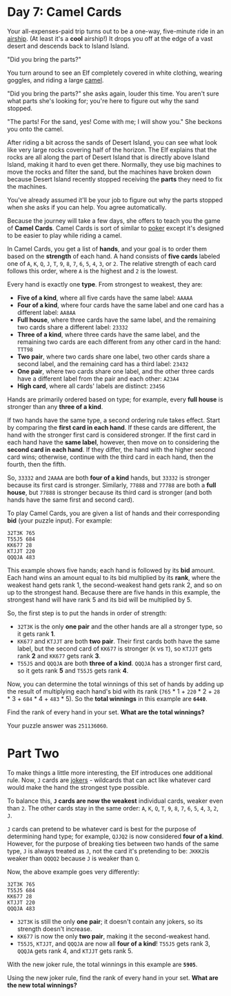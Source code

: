 
# Day 7: Camel Cards

Your all-expenses-paid trip turns out to be a one-way, five-minute ride in an  [airship](https://en.wikipedia.org/wiki/Airship). (At least it's a  **cool**  airship!) It drops you off at the edge of a vast desert and descends back to Island Island.

"Did you bring the parts?"

You turn around to see an Elf completely covered in white clothing, wearing goggles, and riding a large  [camel](https://en.wikipedia.org/wiki/Dromedary).

"Did you bring the parts?" she asks again, louder this time. You aren't sure what parts she's looking for; you're here to figure out why the sand stopped.

"The parts! For the sand, yes! Come with me; I will show you." She beckons you onto the camel.

After riding a bit across the sands of Desert Island, you can see what look like very large rocks covering half of the horizon. The Elf explains that the rocks are all along the part of Desert Island that is directly above Island Island, making it hard to even get there. Normally, they use big machines to move the rocks and filter the sand, but the machines have broken down because Desert Island recently stopped receiving the  **parts**  they need to fix the machines.

You've already assumed it'll be your job to figure out why the parts stopped when she asks if you can help. You agree automatically.

Because the journey will take a few days, she offers to teach you the game of  **Camel Cards**. Camel Cards is sort of similar to  [poker](https://en.wikipedia.org/wiki/List_of_poker_hands)  except it's designed to be easier to play while riding a camel.

In Camel Cards, you get a list of  **hands**, and your goal is to order them based on the  **strength**  of each hand. A hand consists of  **five cards**  labeled one of  `A`,  `K`,  `Q`,  `J`,  `T`,  `9`,  `8`,  `7`,  `6`,  `5`,  `4`,  `3`, or  `2`. The relative strength of each card follows this order, where  `A`  is the highest and  `2`  is the lowest.

Every hand is exactly one  **type**. From strongest to weakest, they are:

-   **Five of a kind**, where all five cards have the same label:  `AAAAA`
-   **Four of a kind**, where four cards have the same label and one card has a different label:  `AA8AA`
-   **Full house**, where three cards have the same label, and the remaining two cards share a different label:  `23332`
-   **Three of a kind**, where three cards have the same label, and the remaining two cards are each different from any other card in the hand:  `TTT98`
-   **Two pair**, where two cards share one label, two other cards share a second label, and the remaining card has a third label:  `23432`
-   **One pair**, where two cards share one label, and the other three cards have a different label from the pair and each other:  `A23A4`
-   **High card**, where all cards' labels are distinct:  `23456`

Hands are primarily ordered based on type; for example, every  **full house**  is stronger than any  **three of a kind**.

If two hands have the same type, a second ordering rule takes effect. Start by comparing the  **first card in each hand**. If these cards are different, the hand with the stronger first card is considered stronger. If the first card in each hand have the  **same label**, however, then move on to considering the  **second card in each hand**. If they differ, the hand with the higher second card wins; otherwise, continue with the third card in each hand, then the fourth, then the fifth.

So,  `33332`  and  `2AAAA`  are both  **four of a kind**  hands, but  `33332`  is stronger because its first card is stronger. Similarly,  `77888`  and  `77788`  are both a  **full house**, but  `77888`  is stronger because its third card is stronger (and both hands have the same first and second card).

To play Camel Cards, you are given a list of hands and their corresponding  **bid**  (your puzzle input). For example:

```
32T3K 765
T55J5 684
KK677 28
KTJJT 220
QQQJA 483
```

This example shows five hands; each hand is followed by its  **bid**  amount. Each hand wins an amount equal to its bid multiplied by its  **rank**, where the weakest hand gets rank 1, the second-weakest hand gets rank 2, and so on up to the strongest hand. Because there are five hands in this example, the strongest hand will have rank 5 and its bid will be multiplied by 5.

So, the first step is to put the hands in order of strength:

-   `32T3K`  is the only  **one pair**  and the other hands are all a stronger type, so it gets rank  **1**.
-   `KK677`  and  `KTJJT`  are both  **two pair**. Their first cards both have the same label, but the second card of  `KK677`  is stronger (`K`  vs  `T`), so  `KTJJT`  gets rank  **2**  and  `KK677`  gets rank  **3**.
-   `T55J5`  and  `QQQJA`  are both  **three of a kind**.  `QQQJA`  has a stronger first card, so it gets rank  **5**  and  `T55J5`  gets rank  **4**.

Now, you can determine the total winnings of this set of hands by adding up the result of multiplying each hand's bid with its rank (`765`  * 1 +  `220`  * 2 +  `28`  * 3 +  `684`  * 4 +  `483`  * 5). So the  **total winnings**  in this example are  **`6440`**.

Find the rank of every hand in your set.  **What are the total winnings?**

Your puzzle answer was  `251136060`.

# Part Two

To make things a little more interesting, the Elf introduces one additional rule. Now,  `J`  cards are  [jokers](https://en.wikipedia.org/wiki/Joker**(playing**card))  - wildcards that can act like whatever card would make the hand the strongest type possible.

To balance this,  **`J`  cards are now the weakest**  individual cards, weaker even than  `2`. The other cards stay in the same order:  `A`,  `K`,  `Q`,  `T`,  `9`,  `8`,  `7`,  `6`,  `5`,  `4`,  `3`,  `2`,  `J`.

`J`  cards can pretend to be whatever card is best for the purpose of determining hand type; for example,  `QJJQ2`  is now considered  **four of a kind**. However, for the purpose of breaking ties between two hands of the same type,  `J`  is always treated as  `J`, not the card it's pretending to be:  `JKKK2`is weaker than  `QQQQ2`  because  `J`  is weaker than  `Q`.

Now, the above example goes very differently:

```
32T3K 765
T55J5 684
KK677 28
KTJJT 220
QQQJA 483
```

-   `32T3K`  is still the only  **one pair**; it doesn't contain any jokers, so its strength doesn't increase.
-   `KK677`  is now the only  **two pair**, making it the second-weakest hand.
-   `T55J5`,  `KTJJT`, and  `QQQJA`  are now all  **four of a kind**!  `T55J5`  gets rank 3,  `QQQJA`  gets rank 4, and  `KTJJT`  gets rank 5.

With the new joker rule, the total winnings in this example are  **`5905`**.

Using the new joker rule, find the rank of every hand in your set.  **What are the new total winnings?**
